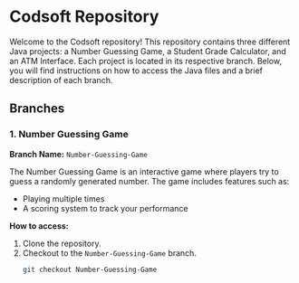 # Codsoft Repository

Welcome to the Codsoft repository! This repository contains three different Java projects: a Number Guessing Game, a Student Grade Calculator, and an ATM Interface. Each project is located in its respective branch. Below, you will find instructions on how to access the Java files and a brief description of each branch.

## Branches

### 1. Number Guessing Game
**Branch Name:** `Number-Guessing-Game`

The Number Guessing Game is an interactive game where players try to guess a randomly generated number. The game includes features such as:
- Playing multiple times
- A scoring system to track your performance

**How to access:**
1. Clone the repository.
2. Checkout to the `Number-Guessing-Game` branch.
   ```sh
   git checkout Number-Guessing-Game

